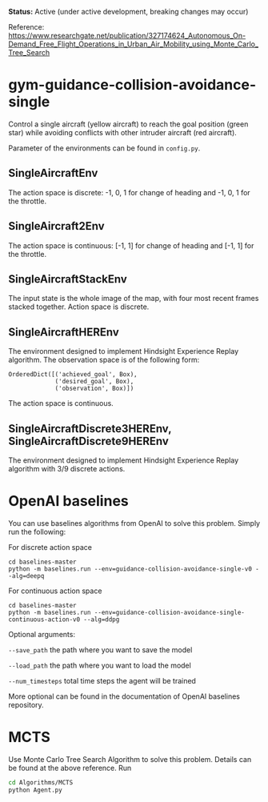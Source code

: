 **Status:** Active (under active development, breaking changes may occur)

Reference:  https://www.researchgate.net/publication/327174624_Autonomous_On-Demand_Free_Flight_Operations_in_Urban_Air_Mobility_using_Monte_Carlo_Tree_Search

# gym-guidance-collision-avoidance-single

Control a single aircraft (yellow aircraft) to reach the goal position (green star) while avoiding conflicts with other intruder aircraft (red aircraft).

Parameter of the environments can be found in `config.py`.

## SingleAircraftEnv
The action space is discrete: -1, 0, 1 for change of heading and -1, 0, 1 for the throttle.

## SingleAircraft2Env
The action space is continuous: [-1, 1] for change of heading and [-1, 1] for the throttle.

## SingleAircraftStackEnv
The input state is the whole image of the map, with four most recent frames stacked together. Action space is discrete.

## SingleAircraftHEREnv
The environment designed to implement Hindsight Experience Replay algorithm. The observation space is of the following form:
```
OrderedDict([('achieved_goal', Box),
             ('desired_goal', Box),
             ('observation', Box)])
```

The action space is continuous.

## SingleAircraftDiscrete3HEREnv, SingleAircraftDiscrete9HEREnv
The environment designed to implement Hindsight Experience Replay algorithm with 3/9 discrete actions.

<!--
## Installation

```bash
cd gym-guidance-collision-avoidance-single
pip install -e .
```
-->

# OpenAI baselines

You can use baselines algorithms from OpenAI to solve this problem. Simply run the following:

For discrete action space
```base
cd baselines-master
python -m baselines.run --env=guidance-collision-avoidance-single-v0 --alg=deepq
```
For continuous action space
```base
cd baselines-master
python -m baselines.run --env=guidance-collision-avoidance-single-continuous-action-v0 --alg=ddpg
```

Optional arguments:

`--save_path` the path where you want to save the model

`--load_path` the path where you want to load the model

`--num_timesteps` total time steps the agent will be trained

More optional can be found in the documentation of OpenAI baselines repository.

# MCTS

Use Monte Carlo Tree Search Algorithm to solve this problem. Details can be found at the above reference. Run

```bash
cd Algorithms/MCTS
python Agent.py
```
